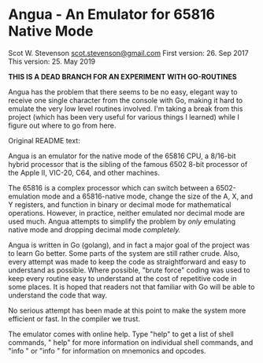 # Angua - An Emulator for 65816 Native Mode 
Scot W. Stevenson <scot.stevenson@gmail.com>
First version: 26. Sep 2017
This version: 25. May 2019

**THIS IS A DEAD BRANCH FOR AN EXPERIMENT WITH GO-ROUTINES**

Angua has the problem that there seems to be no
easy, elegant way to receive one single character from the console with Go,
making it hard to emulate the very low level routines involved. I'm taking a
break from this project (which has been very useful for various things I
learned) while I figure out where to go from here.

Original README text:

Angua is an emulator for the native mode of the 65816 CPU, a 8/16-bit hybrid
processor that is the sibling of the famous 6502 8-bit processor of the Apple
II, VIC-20, C64, and other machines. 

The 65816 is a complex processor which can switch between a 6502-emulation mode
and a 65816-native mode, change the size of the A, X, and Y registers, and
function in binary or decimal mode for mathematical operations. However, in
practice, neither emulated nor decimal mode are used much. Angua attempts to
simplify the problem by _only_ emulating native mode and dropping decimal mode
_completely._

Angua is written in Go (golang), and in fact a major goal of the project was to
learn Go better. Some parts of the system are still rather crude. Also, every
attempt was made to keep the code as straightforward and easy to understand as
possible. Where possible, "brute force" coding was used to keep every routine
easy to understand at the cost of repetitive code in some places. It is hoped
that readers not that familiar with Go will be able to understand the code that
way. 

No serious attempt has been made at this point to make the system more efficient
or fast. In the compiler we trust. 

The emulator comes with online help. Type "help" to get a list of shell
commands, "<COMMAND> help" for more information on individual shell commands,
and "info <MNEMONIC>" or "info <OPCODE>" for information on mnemonics and
opcodes.

